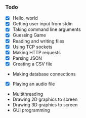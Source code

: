 ### Todo

  - [x] Hello, world
  - [x] Getting user input from stdin
  - [x] Taking command line arguments
  - [x] Guessing Game
  - [x] Reading and writing files
  - [x] Using TCP sockets
  - [x] Making HTTP requests
  - [x] Parsing JSON
  - [x] Creating a CSV file
  - Making database connections
  - [x] Playing an audio file
  - Multithreading
  - Drawing 2D graphics to screen
  - Drawing 3D graphics to screen
  - GUI programming

